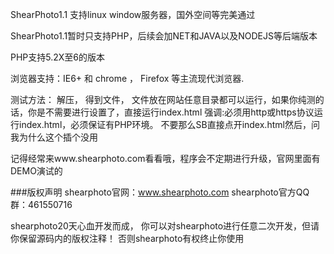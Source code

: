 ShearPhoto1.1
支持linux window服务器，国外空间等完美通过


ShearPhoto1.1暂时只支持PHP，后续会加NET和JAVA以及NODEJS等后端版本

PHP支持5.2X至6的版本


浏览器支持：IE6+ 和 chrome ， Firefox 等主流现代浏览器.


测试方法：
解压，
得到文件，
文件放在网站任意目录都可以运行，如果你纯测的话，你是不需要进行设置了，直接运行index.html
强调:必须用http或https协议运行index.html，必须保证有PHP环境。
不要那么SB直接点开index.html然后，问我为什么这个插个没用

记得经常来www.shearphoto.com看看哦，程序会不定期进行升级，官网里面有DEMO演试的

###版权声明
shearphoto官网：www.shearphoto.com
shearphoto官方QQ群：461550716

shearphoto20天心血开发而成，
你可以对shearphoto进行任意二次开发，但请你保留源码内的版权注释！
否则shearphoto有权终止你使用


